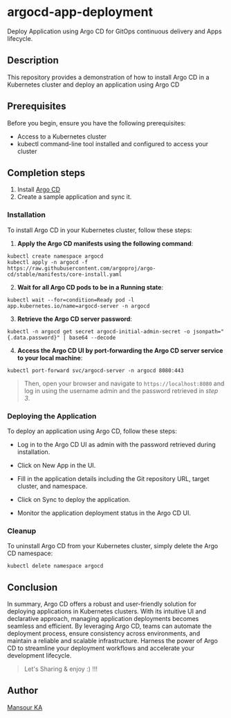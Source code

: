 # argocd-app-deployment
Deploy Application using Argo CD for GitOps continuous delivery and Apps lifecycle.


## Description
This repository provides a demonstration of how to install Argo CD in a Kubernetes cluster and deploy an application using Argo CD

## Prerequisites
Before you begin, ensure you have the following prerequisites:

- Access to a Kubernetes cluster
- kubectl command-line tool installed and configured to access your cluster

## Completion steps
1. Install [Argo CD](https://argo-cd.readthedocs.io/en/stable/getting_started/)
2. Create a sample application and sync it.


### Installation
To install Argo CD in your Kubernetes cluster, follow these steps:

1. **Apply the Argo CD manifests using the following command**:     
 ```
kubectl create namespace argocd
kubectl apply -n argocd -f https://raw.githubusercontent.com/argoproj/argo-cd/stable/manifests/core-install.yaml
```
 
2. **Wait for all Argo CD pods to be in a Running state**:
```
kubectl wait --for=condition=Ready pod -l app.kubernetes.io/name=argocd-server -n argocd
```

3. **Retrieve the Argo CD server password**:
```
kubectl -n argocd get secret argocd-initial-admin-secret -o jsonpath="{.data.password}" | base64 --decode
```

4. **Access the Argo CD UI by port-forwarding the Argo CD server service to your local machine**:
```
kubectl port-forward svc/argocd-server -n argocd 8080:443
```

> Then, open your browser and navigate to `https://localhost:8080` and log in using the username admin and the password retrieved in *step 3*.

### Deploying the Application
To deploy an application using Argo CD, follow these steps:

- Log in to the Argo CD UI as admin with the password retrieved during installation.

- Click on New App in the UI.

- Fill in the application details including the Git repository URL, target cluster, and namespace.

- Click on Sync to deploy the application.

- Monitor the application deployment status in the Argo CD UI.

### Cleanup
To uninstall Argo CD from your Kubernetes cluster, simply delete the Argo CD namespace:
```
kubectl delete namespace argocd
```

## Conclusion

In summary, Argo CD offers a robust and user-friendly solution for deploying applications in Kubernetes clusters. With its intuitive UI and declarative approach, managing application deployments becomes seamless and efficient. By leveraging Argo CD, teams can automate the deployment process, ensure consistency across environments, and maintain a reliable and scalable infrastructure. Harness the power of Argo CD to streamline your deployment workflows and accelerate your development lifecycle.

> Let's Sharing & enjoy :) !!!

## Author
[Mansour KA](https://github.com/mansourka06)
